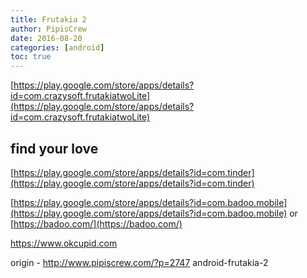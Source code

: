 ```yaml
---
title: Frutakia 2
author: PipisCrew
date: 2016-08-20
categories: [android]
toc: true
---
```


[https://play.google.com/store/apps/details?id=com.crazysoft.frutakiatwoLite](https://play.google.com/store/apps/details?id=com.crazysoft.frutakiatwoLite)

## find your love

[https://play.google.com/store/apps/details?id=com.tinder](https://play.google.com/store/apps/details?id=com.tinder)

[https://play.google.com/store/apps/details?id=com.badoo.mobile](https://play.google.com/store/apps/details?id=com.badoo.mobile) or [https://badoo.com/](https://badoo.com/)

https://www.okcupid.com

origin - http://www.pipiscrew.com/?p=2747 android-frutakia-2